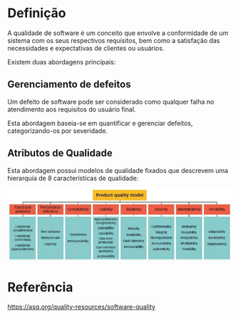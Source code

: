 # Definição
A qualidade de software é um conceito que envolve a conformidade de um sistema com os seus respectivos requisitos, bem como a satisfação das necessidades e expectativas de clientes ou usuários.

Existem duas abordagens principais:
## Gerenciamento de defeitos
Um defeito de software pode ser considerado como qualquer falha no atendimento aos requisitos do usuário final. 

Esta abordagem baseia-se em quantificar e gerenciar defeitos, categorizando-os por severidade.

## Atributos de Qualidade
Esta abordagem possui modelos de qualidade fixados que descrevem uma hierarquia de 8 características de qualidade:

![Product Quality Model](./assets/quality-models.png)

# Referência
https://asq.org/quality-resources/software-quality